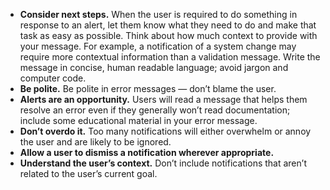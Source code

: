 - **Consider next steps.** When the user is required to do something in response to an alert, let them know what they need to do and make that task as easy as possible. Think about how much context to provide with your message. For example, a notification of a system change may require more contextual information than a validation message. Write the message in concise, human readable language; avoid jargon and computer code.
- **Be polite.** Be polite in error messages — don’t blame the user.
- **Alerts are an opportunity.** Users will read a message that helps them resolve an error even if they generally won’t read documentation; include some educational material in your error message.
- **Don’t overdo it.** Too many notifications will either overwhelm or annoy the user and are likely to be ignored.
- **Allow a user to dismiss a notification wherever appropriate.**
- **Understand the user’s context.** Don’t include notifications that aren’t related to the user’s current goal.
